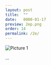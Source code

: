 ```yaml
---
layout: post
title:  ""
date:   0000-01-17
preview: 2ep.png
order: 14
permalink: /2e/
---
```


![Picture 1]({{site.baseurl}}/images/2e.png?auto=yes)

...
